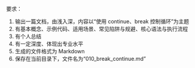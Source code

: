  要求：
 1. 输出一篇文档，由浅入深，内容以“使用 continue、break 控制循环”为主题
 2. 有基本概念、示例代码、适用场景、常见陷阱与规避、核心语法与执行流程
 3. 有个人总结
 4. 有一定深度、体现出专业水平
 5. 生成的文件格式为 Markdown
 5. 保存在当前目录下，文件名为“010_break_continue.md”